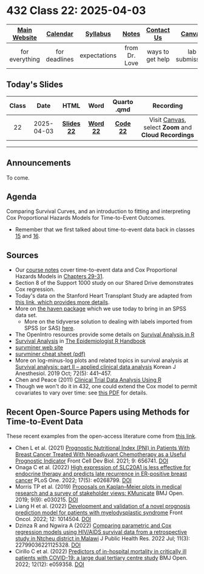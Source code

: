 # 432 Class 22: 2025-04-03

[Main Website](https://thomaselove.github.io/432-2025/) | [Calendar](https://thomaselove.github.io/432-2025/calendar.html) | [Syllabus](https://thomaselove.github.io/432-syllabus-2025/) | [Notes](https://thomaselove.github.io/432-notes/) | [Contact Us](https://thomaselove.github.io/432-2025/contact.html) | [Canvas](https://canvas.case.edu) | [Data and Code](https://github.com/THOMASELOVE/432-data) | [Sources](https://github.com/THOMASELOVE/432-classes-2024/tree/main/sources)
:-----------: | :--------------: | :----------: | :---------: | :-------------: | :-----------: | :------------: |:------:
for everything | for deadlines | expectations | from Dr. Love | ways to get help | lab submission | for downloads | to read

## Today's Slides

Class | Date | HTML | Word | Quarto .qmd | Recording
:---: | :--------: | :------: | :------: | :------: | :-------------:
22 | 2025-04-03 | **[Slides 22](https://thomaselove.github.io/432-slides-2025/slides22.html)** | **[Word 22](https://thomaselove.github.io/432-slides-2025/slides22w.docx)** | **[Code 22](https://github.com/THOMASELOVE/432-slides-2025/blob/main/slides22.qmd)** | Visit [Canvas](https://canvas.case.edu/), select **Zoom** and **Cloud Recordings**

---

## Announcements

To come.

## Agenda

Comparing Survival Curves, and an introduction to fitting and interpreting Cox Proportional Hazards Models for Time-to-Event Outcomes.

- Remember that we first talked about time-to-event data back in classes [15](https://github.com/THOMASELOVE/432-classes-2025/blob/main/class15/README.md) and [16](https://github.com/THOMASELOVE/432-classes-2025/blob/main/class16/README.md). 

## Sources

- Our [course notes](https://thomaselove.github.io/432-2025/notes.html) cover time-to-event data and Cox Proportional Hazards Models in [Chapters 29-31](https://thomaselove.github.io/432-notes/survival_data.html).
- Section 8 of the Support 1000 study on our Shared Drive demonstrates Cox regression.
- Today's data on the Stanford Heart Transplant Study are adapted from [this link, which provides more details](https://www.openintro.org/data/index.php?data=heart_transplant).
- More on [the haven package](https://haven.tidyverse.org/) which we use today to bring in an SPSS data set.
    - More on the tidyverse solution to dealing with labels imported from SPSS (or SAS) [here](https://haven.tidyverse.org/articles/semantics.html).
- The OpenIntro resources provide some details on [Survival Analysis in R](https://www.openintro.org/book/surv_in_r/)
- [Survival Analysis](https://epirhandbook.com/en/survival-analysis.html) in [The Epidemiologist R Handbook](https://epirhandbook.com/en/index.html)
- [survminer web site](https://rpkgs.datanovia.com/survminer/index.html)
- [survminer cheat sheet (pdf)](https://rpkgs.datanovia.com/survminer/survminer_cheatsheet.pdf)
- More on log-minus-log plots and related topics in survival analysis at [Survival analysis: part II – applied clinical data analysis](https://www.ncbi.nlm.nih.gov/pmc/articles/PMC6781220/) Korean J Anesthesiol. 2019 Oct; 72(5): 441–457.
- Chen and Peace (2011) [Clinical Trial Data Analysis Using R](https://www.taylorfrancis.com/books/mono/10.1201/b10478/clinical-trial-data-analysis-using-ding-geng-din-chen-karl-peace)
- Though we won't do it in 432, one could extend the Cox model to permit covariates to vary over time: see [this PDF](https://cran.r-project.org/web/packages/survival/vignettes/timedep.pdf) for details.

## Recent Open-Source Papers using Methods for Time-to-Event Data 

These recent examples from the open-access literature come from [this link](https://github.com/THOMASELOVE/432-sources/blob/main/recent.md).

- Chen L et al. (2021) [Prognostic Nutritional Index (PNI) in Patients With Breast Cancer Treated With Neoadjuvant Chemotherapy as a Useful Prognostic Indicator](https://www.ncbi.nlm.nih.gov/pmc/articles/PMC8042235/) Front Cell Dev Biol. 2021; 9: 656741. [DOI](https://doi.org/10.3389%2Ffcell.2021.656741)
- Onaga C et al. (2022) [High expression of SLC20A1 is less effective for endocrine therapy and predicts late recurrence in ER-positive breast cancer](https://www.ncbi.nlm.nih.gov/pmc/articles/PMC9126382/) PLoS One. 2022; 17(5): e0268799. [DOI](https://doi.org/10.1371%2Fjournal.pone.0268799)
- Morris TP et al. (2019) [Proposals on Kaplan–Meier plots in medical research and a survey of stakeholder views: KMunicate](https://www.ncbi.nlm.nih.gov/pmc/articles/PMC6773317/) BMJ Open. 2019; 9(9): e030215. [DOI](https://doi.org/10.1136%2Fbmjopen-2019-030215)
- Liang H et al. (2022) [Development and validation of a novel prognosis prediction model for patients with myelodysplastic syndrome](https://www.ncbi.nlm.nih.gov/pmc/articles/PMC9597308/) Front Oncol. 2022; 12: 1014504. [DOI](https://doi.org/10.3389%2Ffonc.2022.1014504)
- Dzinza R and Ngwira A (2022) [Comparing parametric and Cox regression models using HIV/AIDS survival data from a retrospective study in Ntcheu district in Malawi](https://www.ncbi.nlm.nih.gov/pmc/articles/PMC9523851/) J Public Health Res. 2022 Jul; 11(3): 22799036221125328. [DOI](https://doi.org/10.1177%2F22799036221125328)
- Cirillo C et al. (2022) [Predictors of in-hospital mortality in critically ill patients with COVID-19: a large dual tertiary centre study](https://www.ncbi.nlm.nih.gov/pmc/articles/PMC9716800/) BMJ Open. 2022; 12(12): e059358. [DOI](https://doi.org/10.1136%2Fbmjopen-2021-059358)
